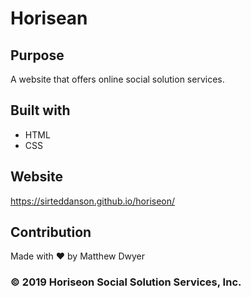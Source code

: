 # Horisean

## Purpose
A website that offers online social solution services.

## Built with
* HTML
* CSS

## Website
https://sirteddanson.github.io/horiseon/

## Contribution
Made with ❤️ by Matthew Dwyer

### © 2019 Horiseon Social Solution Services, Inc. 